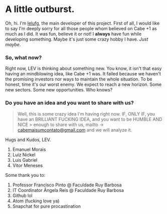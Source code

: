 # A little outburst.
Oh, hi. I'm [lelufg](http://github.com/lelufg), the main developer of this project. First of all, I would like to say I'm deeply sorry for all those people whom believed on Cabe +1 as much as I did. It was fun, believe it or not! I **always** have fun while developing something. Maybe it's just some crazy hobby I have. *Just maybe*.

### So, what now?
Right now, LEV is thinking about something new. You know, it isn't that easy having an mindblowing idea, like Cabe +1 was. It failed because we haven't the promising investors nor ways to maintain the whole situation. To be honest, time it's our worst enemy. We expect to reach a new horizon. Some new sectors. Some new opportunities. Who knows? 

### Do you have an idea and you want to share with us?
> Well, this is some crazy idea I'm having right now. IF, ONLY IF, you have an BRILLIANT FUCKING IDEA, and you want to be HUMBLE AND NICE > enough to share with us, mailto -> cabemaisumcontato@gmail.com and we will analyze it. 

  Hugs and Kudos, LEV.
  1. Emanuel Morais
  2. Luiz Nickel
  3. Luis Gabriel
  4. Vitor Meneses

  Some thank you to:
  1. Professor Francisco Pinto @ Faculdade Ruy Barbosa
  2. IT Coordinator Ângela Reis @ Faculdade Ruy Barbosa
  3. Github lol
  4. Atom (fucking love ya)
  5. Snapchat for pure procastination
